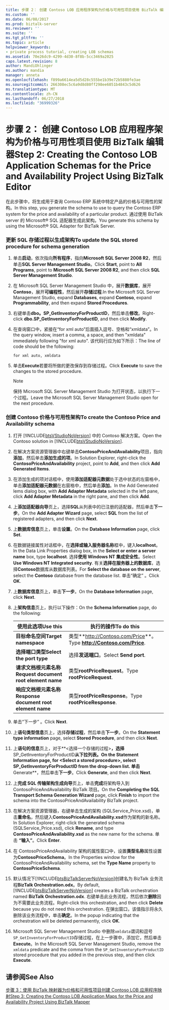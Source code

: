 ```yaml
---
title: 步骤 2： 创建 Contoso LOB 应用程序架构为价格与可用性项目使用 BizTalk 编辑器 |Microsoft Docs
ms.custom: ''
ms.date: 06/08/2017
ms.prod: biztalk-server
ms.reviewer: ''
ms.suite: ''
ms.tgt_pltfrm: ''
ms.topic: article
helpviewer_keywords:
- private process tutorial, creating LOB schemas
ms.assetid: 70e26dc9-4299-4d30-8f8b-5cc3469a2025
caps.latest.revision: 8
author: MandiOhlinger
ms.author: mandia
manager: anneta
ms.openlocfilehash: f899a6614ea5d5d28c555be1b39e72b5880fe3ae
ms.sourcegitcommit: 266308ec5c6a9d8d80ff298ee6051b4843c5d626
ms.translationtype: MT
ms.contentlocale: zh-CN
ms.lasthandoff: 06/27/2018
ms.locfileid: "36999326"
---
```

# <a name="step-2-creating-the-contoso-lob-application-schemas-for-the-price-and-availability-project-using-biztalk-editor"></a><span data-ttu-id="aa2b5-102">步骤 2： 创建 Contoso LOB 应用程序架构为价格与可用性项目使用 BizTalk 编辑器</span><span class="sxs-lookup"><span data-stu-id="aa2b5-102">Step 2: Creating the Contoso LOB Application Schemas for the Price and Availability Project Using BizTalk Editor</span></span>
<span data-ttu-id="aa2b5-103">在此步骤中，将生成用于查询 Contoso ERP 系统中特定产品的价格与可用性的架构。</span><span class="sxs-lookup"><span data-stu-id="aa2b5-103">In this step, you generate the schema to use to query the Contoso ERP system for the price and availability of a particular product.</span></span> <span data-ttu-id="aa2b5-104">通过使用 BizTalk server 的 Microsoft® SQL 适配器生成此架构。</span><span class="sxs-lookup"><span data-stu-id="aa2b5-104">You generate this schema by using the Microsoft® SQL Adapter for BizTalk Server.</span></span>  

### <a name="to-update-the-sql-stored-procedure-for-schema-generation"></a><span data-ttu-id="aa2b5-105">更新 SQL 存储过程以生成架构</span><span class="sxs-lookup"><span data-stu-id="aa2b5-105">To update the SQL stored procedure for schema generation</span></span>  

1.  <span data-ttu-id="aa2b5-106">单击**启动**，依次指向**所有程序**，指向**Microsoft SQL Server 2008 R2**，然后单击**SQL Server Management Studio**。</span><span class="sxs-lookup"><span data-stu-id="aa2b5-106">Click **Start**, point to **All Programs**, point to **Microsoft SQL Server 2008 R2**, and then click **SQL Server Management Studio**.</span></span>  

2.  <span data-ttu-id="aa2b5-107">在 Microsoft SQL Server Management Studio 中，展开**数据库**，展开**Contoso**，展开**可编程性**，然后展开**存储过程**.</span><span class="sxs-lookup"><span data-stu-id="aa2b5-107">In the Microsoft SQL Server Management Studio, expand **Databases**, expand **Contoso**, expand **Programmability**, and then expand **Stored Procedures**.</span></span>  

3.  <span data-ttu-id="aa2b5-108">右键单击**dbo。SP_GetInventoryForProductID**，然后单击**修改**。</span><span class="sxs-lookup"><span data-stu-id="aa2b5-108">Right-click **dbo.SP_GetInventoryForProductID**, and then click **Modify**.</span></span>  

4.  <span data-ttu-id="aa2b5-109">在查询窗口中，紧接在“for xml auto”后面插入逗号、空格和“xmldata”。</span><span class="sxs-lookup"><span data-stu-id="aa2b5-109">In the query window, insert a comma, a space, and then "xmldata" immediately following "for xml auto".</span></span> <span data-ttu-id="aa2b5-110">该代码行应为如下所示：</span><span class="sxs-lookup"><span data-stu-id="aa2b5-110">The line of code should be the following:</span></span>  

    ```  
    for xml auto, xmldata  
    ```  

5.  <span data-ttu-id="aa2b5-111">单击**Execute**若要将所做的更改保存到存储过程。</span><span class="sxs-lookup"><span data-stu-id="aa2b5-111">Click **Execute** to save the changes to the stored procedure.</span></span>  

    > [!NOTE]
    >  <span data-ttu-id="aa2b5-112">保持 Microsoft SQL Server Management Studio 为打开状态，以执行下一个过程。</span><span class="sxs-lookup"><span data-stu-id="aa2b5-112">Leave the Microsoft SQL Server Management Studio open for the next procedure.</span></span>  

### <a name="to-create-the-contoso-price-and-availability-schema"></a><span data-ttu-id="aa2b5-113">创建 Contoso 价格与可用性架构</span><span class="sxs-lookup"><span data-stu-id="aa2b5-113">To create the Contoso Price and Availability schema</span></span>  

1. <span data-ttu-id="aa2b5-114">打开 [!INCLUDE[btsVStudioNoVersion](../../includes/btsvstudionoversion-md.md)] 中的 Contoso 解决方案。</span><span class="sxs-lookup"><span data-stu-id="aa2b5-114">Open the Contoso solution in [!INCLUDE[btsVStudioNoVersion](../../includes/btsvstudionoversion-md.md)].</span></span>  

2. <span data-ttu-id="aa2b5-115">在解决方案资源管理器中右键单击**ContosoPriceAndAvailability**项目，指向**添加**，然后单击**添加生成的项**。</span><span class="sxs-lookup"><span data-stu-id="aa2b5-115">In Solution Explorer, right-click the **ContosoPriceAndAvailability** project, point to **Add**, and then click **Add Generated Items**.</span></span>  

3. <span data-ttu-id="aa2b5-116">在添加生成的项对话框中，使用**添加适配器元数据**处于选中状态的左窗格中，单击**添加适配器元数据**在右窗格中，然后单击**添加**。</span><span class="sxs-lookup"><span data-stu-id="aa2b5-116">In the Add Generated Iems dialog box, with **Add Adapter Metadata** selected in the left pane, click **Add Adapter Metadata** in the right pane, and then click **Add**.</span></span>  

4. <span data-ttu-id="aa2b5-117">上**添加适配器向导**页上，选择**SQL**从列表中的已注册的适配器，然后单击**下一步**。</span><span class="sxs-lookup"><span data-stu-id="aa2b5-117">On the **Add Adapter Wizard** page, select **SQL** from the list of registered adapters, and then click **Next**.</span></span>  

5. <span data-ttu-id="aa2b5-118">上**数据库信息**页上，单击**设置**。</span><span class="sxs-lookup"><span data-stu-id="aa2b5-118">On the **Database Information** page, click **Set**.</span></span>  

6. <span data-ttu-id="aa2b5-119">在数据链接属性对话框中，在**选择或输入服务器名称**框中，键入**localhost**。</span><span class="sxs-lookup"><span data-stu-id="aa2b5-119">In the Data Link Properties dialog box, in the **Select or enter a server name** box, type **localhost**.</span></span> <span data-ttu-id="aa2b5-120">选择**使用 Windows NT 集成安全性**。</span><span class="sxs-lookup"><span data-stu-id="aa2b5-120">Select **Use Windows NT Integrated security**.</span></span> <span data-ttu-id="aa2b5-121">有关**选择在服务器上的数据库**，选择**Contoso**数据库从数据库列表。</span><span class="sxs-lookup"><span data-stu-id="aa2b5-121">For **Select the database on the server**, select the **Contoso** database from the database list.</span></span> <span data-ttu-id="aa2b5-122">单击“确定” 。</span><span class="sxs-lookup"><span data-stu-id="aa2b5-122">Click **OK**.</span></span>  

7. <span data-ttu-id="aa2b5-123">上**数据库信息**页上，单击**下一步**。</span><span class="sxs-lookup"><span data-stu-id="aa2b5-123">On the **Database Information** page, click **Next**.</span></span>  

8. <span data-ttu-id="aa2b5-124">上**架构信息**页上，执行以下操作：</span><span class="sxs-lookup"><span data-stu-id="aa2b5-124">On the **Schema Information** page, do the following:</span></span>  


   |                <span data-ttu-id="aa2b5-125">使用此选项</span><span class="sxs-lookup"><span data-stu-id="aa2b5-125">Use this</span></span>                 |              <span data-ttu-id="aa2b5-126">执行的操作</span><span class="sxs-lookup"><span data-stu-id="aa2b5-126">To do this</span></span>              |
   |-----------------------------------------|--------------------------------------|
   |          <span data-ttu-id="aa2b5-127">**目标命名空间**</span><span class="sxs-lookup"><span data-stu-id="aa2b5-127">**Target namespace**</span></span>           | <span data-ttu-id="aa2b5-128">类型**<http://Contoso.com/Price>**。</span><span class="sxs-lookup"><span data-stu-id="aa2b5-128">Type **<http://Contoso.com/Price>**.</span></span> |
   |        <span data-ttu-id="aa2b5-129">**选择端口类型**</span><span class="sxs-lookup"><span data-stu-id="aa2b5-129">**Select the port type**</span></span>         |        <span data-ttu-id="aa2b5-130">选择**发送端口**。</span><span class="sxs-lookup"><span data-stu-id="aa2b5-130">Select **Send port**.</span></span>         |
   | <span data-ttu-id="aa2b5-131">**请求文档根元素名称**</span><span class="sxs-lookup"><span data-stu-id="aa2b5-131">**Request document root element name**</span></span>  |      <span data-ttu-id="aa2b5-132">类型**rootPriceRequest**。</span><span class="sxs-lookup"><span data-stu-id="aa2b5-132">Type **rootPriceRequest**.</span></span>      |
   | <span data-ttu-id="aa2b5-133">**响应文档根元素名称**</span><span class="sxs-lookup"><span data-stu-id="aa2b5-133">**Response document root element name**</span></span> |     <span data-ttu-id="aa2b5-134">类型**rootPriceResponse**。</span><span class="sxs-lookup"><span data-stu-id="aa2b5-134">Type **rootPriceResponse**.</span></span>      |


9. <span data-ttu-id="aa2b5-135">单击“下一步” 。</span><span class="sxs-lookup"><span data-stu-id="aa2b5-135">Click **Next**.</span></span>  

10. <span data-ttu-id="aa2b5-136">上**语句类型信息**页上，选择**存储过程**，然后单击**下一步**。</span><span class="sxs-lookup"><span data-stu-id="aa2b5-136">On the **Statement type information** page, select **Stored Procedure**, and then click **Next**.</span></span>  

11. <span data-ttu-id="aa2b5-137">上**语句的信息**页上，对于**\<选择一个存储的过程\>**，选择**SP_GetInventoryForProductID**从下拉列表。</span><span class="sxs-lookup"><span data-stu-id="aa2b5-137">On the **Statement Information** page, for **\<Select a stored procedure\>**, select **SP_GetInventoryForProductID** from the drop-down list.</span></span> <span data-ttu-id="aa2b5-138">单击**Generate**，然后单击**下一步**。</span><span class="sxs-lookup"><span data-stu-id="aa2b5-138">Click **Generate**, and then click **Next**.</span></span>  

12. <span data-ttu-id="aa2b5-139">上**完成 SQL 传输架构生成向导**页上，单击**完成**将架构导入到 ContosoPriceAndAvailability BizTalk 项目。</span><span class="sxs-lookup"><span data-stu-id="aa2b5-139">On the **Completing the SQL Transport Schema Generation Wizard** page, click **Finish** to import the schema into the ContosoPriceAndAvailability BizTalk project.</span></span>  

13. <span data-ttu-id="aa2b5-140">在解决方案资源管理器，右键单击生成的架构 (SQLService_Price.xsd)，单击**重命名**，然后键入**ContosoPriceAndAvailability.xsd**作为架构的新名称。</span><span class="sxs-lookup"><span data-stu-id="aa2b5-140">In Solution Explorer, right-click the generated schema (SQLService_Price.xsd), click **Rename**, and type **ContosoPriceAndAvailability.xsd** as the new name for the schema.</span></span> <span data-ttu-id="aa2b5-141">单击 **“输入”**。</span><span class="sxs-lookup"><span data-stu-id="aa2b5-141">Click **Enter**.</span></span>  

14. <span data-ttu-id="aa2b5-142">在 ContosoPriceAndAvailability 架构的属性窗口中，设置**类型名称**属性设置为**ContosoPriceSchema**。</span><span class="sxs-lookup"><span data-stu-id="aa2b5-142">In the Properties window for the ContosoPriceAndAvailability schema, set the **Type Name** property to **ContosoPriceSchema**.</span></span>  

15. <span data-ttu-id="aa2b5-143">默认情况下[!INCLUDE[btsBizTalkServerNoVersion](../../includes/btsbiztalkservernoversion-md.md)]创建名为 BizTalk 业务流程**BizTalk Orchestration.odx**。</span><span class="sxs-lookup"><span data-stu-id="aa2b5-143">By default, [!INCLUDE[btsBizTalkServerNoVersion](../../includes/btsbiztalkservernoversion-md.md)] creates a BizTalk orchestration named **BizTalk Orchestration.odx**.</span></span> <span data-ttu-id="aa2b5-144">右键单击此业务流程，然后依次**删除**因为不需要此业务流程。</span><span class="sxs-lookup"><span data-stu-id="aa2b5-144">Right-click this orchestration, and then click **Delete** because you do not need this orchestration.</span></span> <span data-ttu-id="aa2b5-145">在弹出窗口，该值指示将永久删除该业务流程中，单击**确定**。</span><span class="sxs-lookup"><span data-stu-id="aa2b5-145">In the popup indicating that the orchestration will be deleted permanently, click **OK**.</span></span>  

16. <span data-ttu-id="aa2b5-146">Microsoft SQL Server Management Studio 中删除`xmldata`谓词和逗号`SP_GetInventoryForProductID`存储过程，在上一步骤中，添加它，然后单击**Execute**。</span><span class="sxs-lookup"><span data-stu-id="aa2b5-146">In the Microsoft SQL Server Management Studio, remove the `xmldata` predicate and the comma from the `SP_GetInventoryForProductID` stored procedure that you added in the previous step, and then click **Execute**.</span></span>  

## <a name="see-also"></a><span data-ttu-id="aa2b5-147">请参阅</span><span class="sxs-lookup"><span data-stu-id="aa2b5-147">See Also</span></span>  
 [<span data-ttu-id="aa2b5-148">步骤 3：使用 BizTalk 映射器为价格和可用性项目创建 Contoso LOB 应用程序映射</span><span class="sxs-lookup"><span data-stu-id="aa2b5-148">Step 3: Creating the Contoso LOB Application Maps for the Price and Availability Project Using BizTalk Mapper</span></span>](../../adapters-and-accelerators/accelerator-rosettanet/step-3-create-contoso-lob-application-map-for-price-and-availability-in-mapper.md)
